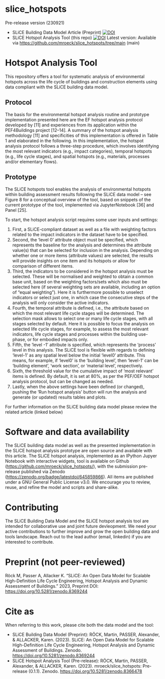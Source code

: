 # slice_hotspots
Pre-release version (230921)
* SLiCE Building Data Model Article (Preprint) [![DOI](https://zenodo.org/badge/DOI/10.5281/zenodo.8369244.svg)](https://doi.org/10.5281/zenodo.8369244)
* SLiCE Hotspot Analysis Tool (this repo) [![DOI](https://zenodo.org/badge/DOI/10.5281/zenodo.8366478.svg)](https://doi.org/10.5281/zenodo.8366478)
Latest version: Available via https://github.com/mroeck/slice_hotspots/tree/main (main)


# Hotspot Analysis Tool
This repository offers a tool for systematic analysis of environmental hotspots across the life cycle of buildings and construction elements using data compliant with the SLiCE building data model.

## Protocol
The basis for the environmental hotspot analysis routine and prototype implementation presented here are the EF hotspot analysis protocol developed by [11] and experiences from its application within the PEF4Buildings project [12–14]. A summary of the hotspot analysis methodology [11] and specificities of this implementation is offered in Table 1 and elaborated in the following. In this implementation, the hotspot analysis protocol follows a three-step procedure, which involves identifying the most relevant indicators (e.g., impact categories), temporal hotspots (e.g., life cycle stages), and spatial hotspots (e.g., materials, processes and/or elementary flows).

## Prototype
The SLiCE hotspots tool enables the analysis of environmental hotspots within building assessment results following the SLiCE data model – see Figure 8 for a conceptual overview of the tool, based on snippets of the current prototype of the tool, implemented via JupyterNotebook [36] and Panel [25].

To start, the hotspot analysis script requires some user inputs and settings:

1. First, a SLiCE-compliant dataset as well as a file with weighting factors related to the impact indicators in the dataset have to be specified.
2. Second, the ‘level 0’ attribute object must be specified, which represents the baseline for the analysis and determines the attribute value(s) that can be selected for inclusion in the analysis. Depending on whether one or more items (attribute values) are selected, the results will provide insights on one item and its hotspots or allow for comparison of different items.
3. Third, the indicators to be considered in the hotspot analysis must be selected. These will be normalised and weighted to obtain a common base unit, based on the weighting factors/sets which also must be selected here (if several weighting sets are available, including an option of “equal weighting”). Here it is furthermore possible to unselect indicators or select just one, in which case the consecutive steps of the analysis will only consider the active indicators.
4. Fourth, the temporal attribute is defined, i.e., the attribute based on which the most relevant life cycle stages will be determined. The selection mask allows to select one or many life cycle stages, with all stages selected by default. Here it is possible to focus the analysis on selected life cycle stages, for example, to assess the most relevant indicators, life cycle stages and processes within the building use-phase, or for embodied impacts only.
5. Fifth, the ‘level -1’ attribute is specified, which represents the ‘process’ level in this analysis. The SLiCE tool is flexible with regards to defining ‘level-1’ as any spatial level below the initial ‘level0’ attribute. This means, for example, if ‘level0’ is the ‘building level’, then ‘level-1’ can be ‘building element’, ‘work section’, or ‘material level’, respectively.
6. Sixth, the threshold value for the cumulative impact of ‘most relevant’ items is defined. By default, it is set at 80%, as per the PEF/OEF hotspot analysis protocol, but can be changed as needed.
7. Lastly, when the above settings have been defined (or changed), pushing the ‘Run hotspot analysis’ button will run the analysis and generate (or updated) results tables and plots.

For further information on the SLiCE building data model please review the related article (linked below)


# Software and data availability
The SLiCE building data model as well as the presented implementation in the SLiCE hotspot analysis prototype are open source and available with this article. The SLiCE hotspot analysis, implemented as an IPython Jupyer Notebook with interactive widgets, tool is available on Github (https://github.com/mroeck/slice_hotspots/), with the submission pre-release published via Zenodo (https://zenodo.org/badge/latestdoi/645859866). All items are published under a GNU General Public License v3.0. We encourage you to review, reuse, and refine the model and scripts and share-alike.


# Contributing
The SLiCE Building Data Model and the SLiCE hotspot analysis tool are intended for collaborative use and joint future devleopment.  We need your active contributions to further improve and grow the open building data and tools landscape. Reach out to the lead author (email, linkedin) if you are interested to contribute.


# Preprint (not peer-reviewed)
Röck M, Passer A, Allacker K. “SLiCE: An Open Data Model for Scalable High-Definition Life Cycle Engineering, Hotspot Analysis and Dynamic Assessment of Buildings.” 2023, Preprint DOI: https://doi.org/10.5281/zenodo.8369244


# Cite as
When referring to this work, please cite both the data model and the tool:
* SLiCE Building Data Model (Preprint): RÖCK, Martin, PASSER, Alexander, & ALLACKER, Karen. (2023). SLiCE: An Open Data Model for Scalable High-Definition Life Cycle Engineering, Hotspot Analysis and Dynamic Assessment of Buildings. Zenodo. https://doi.org/10.5281/zenodo.8369244
* SLiCE Hotspot Analysis Tool (Pre-release): RÖCK, Martin, PASSER, Alexander, & ALLACKER, Karen. (2023). mroeck/slice_hotspots: Pre-release (0.1.1). Zenodo. https://doi.org/10.5281/zenodo.8366478
